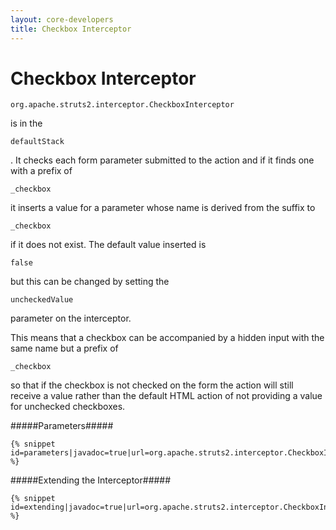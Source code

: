 ```yaml
---
layout: core-developers
title: Checkbox Interceptor
---
```


# Checkbox Interceptor



~~~~~~~
org.apache.struts2.interceptor.CheckboxInterceptor
~~~~~~~
 is in the 

~~~~~~~
defaultStack
~~~~~~~
\. It checks each form parameter submitted to the action and if it finds one with a prefix of 

~~~~~~~
_checkbox
~~~~~~~
 it inserts a value for a parameter whose name is derived from the suffix to 

~~~~~~~
_checkbox
~~~~~~~
 if it does not exist\. The default value inserted is 

~~~~~~~
false
~~~~~~~
 but this can be changed by setting the 

~~~~~~~
uncheckedValue
~~~~~~~
 parameter on the interceptor\.

This means that a checkbox can be accompanied by a hidden input with the same name but a prefix of 

~~~~~~~
_checkbox
~~~~~~~
 so that if the checkbox is not checked on the form the action will still receive a value rather than the default HTML action of not providing a value for unchecked checkboxes\.

#####Parameters#####



~~~~~~~
{% snippet id=parameters|javadoc=true|url=org.apache.struts2.interceptor.CheckboxInterceptor %}
~~~~~~~

#####Extending the Interceptor#####



~~~~~~~
{% snippet id=extending|javadoc=true|url=org.apache.struts2.interceptor.CheckboxInterceptor %}
~~~~~~~
